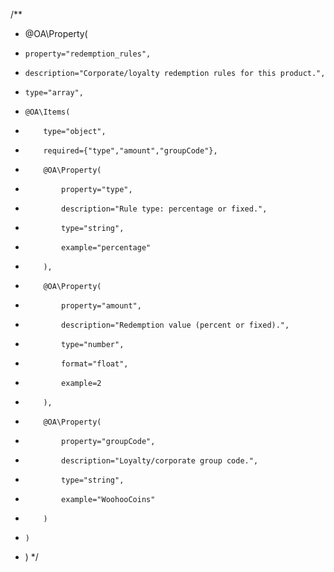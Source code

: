 /**
 * @OA\Property(
 *     property="redemption_rules",
 *     description="Corporate/loyalty redemption rules for this product.",
 *     type="array",
 *     @OA\Items(
 *         type="object",
 *         required={"type","amount","groupCode"},
 *         @OA\Property(
 *             property="type",
 *             description="Rule type: percentage or fixed.",
 *             type="string",
 *             example="percentage"
 *         ),
 *         @OA\Property(
 *             property="amount",
 *             description="Redemption value (percent or fixed).",
 *             type="number",
 *             format="float",
 *             example=2
 *         ),
 *         @OA\Property(
 *             property="groupCode",
 *             description="Loyalty/corporate group code.",
 *             type="string",
 *             example="WoohooCoins"
 *         )
 *     )
 * )
 */
